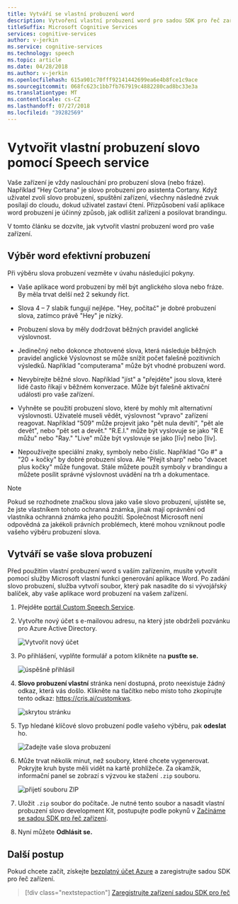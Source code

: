 ```yaml
---
title: Vytváří se vlastní probuzení word
description: Vytvoření vlastní probuzení word pro sadou SDK pro řeč zařízení.
titleSuffix: Microsoft Cognitive Services
services: cognitive-services
author: v-jerkin
ms.service: cognitive-services
ms.technology: speech
ms.topic: article
ms.date: 04/28/2018
ms.author: v-jerkin
ms.openlocfilehash: 615a901c70fff92141442699ea6e4b8fce1c9ace
ms.sourcegitcommit: 068fc623c1bb7fb767919c4882280cad8bc33e3a
ms.translationtype: MT
ms.contentlocale: cs-CZ
ms.lasthandoff: 07/27/2018
ms.locfileid: "39282569"
---
```

# <a name="create-a-custom-wake-word-using-speech-service"></a>Vytvořit vlastní probuzení slovo pomocí Speech service

Vaše zařízení je vždy naslouchání pro probuzení slova (nebo fráze). Například "Hey Cortana" je slovo probuzení pro asistenta Cortany. Když uživatel zvolí slovo probuzení, spuštění zařízení, všechny následné zvuk posílají do cloudu, dokud uživatel zastaví čtení. Přizpůsobení vaší aplikace word probuzení je účinný způsob, jak odlišit zařízení a posilovat brandingu.

V tomto článku se dozvíte, jak vytvořit vlastní probuzení word pro vaše zařízení.

## <a name="choosing-an-effective-wake-word"></a>Výběr word efektivní probuzení

Při výběru slova probuzení vezměte v úvahu následující pokyny.

* Vaše aplikace word probuzení by měl být anglického slova nebo fráze. By měla trvat delší než 2 sekundy říct.

* Slova 4 – 7 slabik fungují nejlépe. "Hey, počítač" je dobré probuzení slova, zatímco právě "Hey" je nízký.

* Probuzení slova by měly dodržovat běžných pravidel anglické výslovnost.

* Jedinečný nebo dokonce zhotovené slova, která následuje běžných pravidel anglické Výslovnost se může snížit počet falešně pozitivních výsledků. Například "computerama" může být vhodné probuzení word.

* Nevybírejte běžné slovo. Například "jíst" a "přejděte" jsou slova, které lidé často říkají v běžném konverzace. Může být falešně aktivační události pro vaše zařízení.

* Vyhněte se použití probuzení slovo, které by mohly mít alternativní výslovnosti. Uživatelé museli vědět, výslovnost "vpravo" zařízení reagovat. Například "509" může projevit jako "pět nula devíti", "pět ale devět", nebo "pět set a devět." "R.E.I." může být vyslovuje se jako "R E můžu" nebo "Ray." "Live" může být vyslovuje se jako [līv] nebo [liv].

* Nepoužívejte speciální znaky, symboly nebo číslic. Například "Go #" a "20 + kočky" by dobré probuzení slova. Ale "Přejít sharp" nebo "dvacet plus kočky" může fungovat. Stále můžete použít symboly v brandingu a můžete posílit správné výslovnost uvádění na trh a dokumentace.

> [!NOTE]
> Pokud se rozhodnete značkou slova jako vaše slovo probuzení, ujistěte se, že jste vlastníkem tohoto ochranná známka, jinak mají oprávnění od vlastníka ochranná známka jeho použití. Společnost Microsoft není odpovědná za jakékoli právních problémech, které mohou vzniknout podle vašeho výběru probuzení slova.

## <a name="creating-your-wake-word"></a>Vytváří se vaše slova probuzení

Před použitím vlastní probuzení word s vaším zařízením, musíte vytvořit pomocí služby Microsoft vlastní funkci generování aplikace Word. Po zadání slovo probuzení, služba vytvoří soubor, který pak nasadíte do si vývojářský balíček, aby vaše aplikace word probuzení na vašem zařízení.

1. Přejděte [portál Custom Speech Service](https://cris.ai/).

2. Vytvořte nový účet s e-mailovou adresu, na který jste obdrželi pozvánku pro Azure Active Directory. 

    ![Vytvořit nový účet](media/speech-devices-sdk/wake-word-1.png)
 
3.  Po přihlášení, vyplňte formulář a potom klikněte na **pusťte se.**

    ![úspěšně přihlásil](media/speech-devices-sdk/wake-word-3.png)
 
4. **Slovo probuzení vlastní** stránka není dostupná, proto neexistuje žádný odkaz, která vás došlo. Klikněte na tlačítko nebo místo toho zkopírujte tento odkaz: https://cris.ai/customkws.

    ![skrytou stránku](media/speech-devices-sdk/wake-word-4.png)
 
6. Typ hledané klíčové slovo probuzení podle vašeho výběru, pak **odeslat** ho.

    ![Zadejte vaše slova probuzení](media/speech-devices-sdk/wake-word-5.png)
 
7. Může trvat několik minut, než soubory, které chcete vygenerovat. Pokryjte kruh byste měli vidět na kartě prohlížeče. Za okamžik, informační panel se zobrazí s výzvou ke stažení `.zip` souboru.

    ![přijetí souboru ZIP](media/speech-devices-sdk/wake-word-6.png)

8. Uložit `.zip` soubor do počítače. Je nutné tento soubor a nasadit vlastní probuzení slovo development Kit, postupujte podle pokynů v [Začínáme se sadou SDK pro řeč zařízení](speech-devices-sdk-qsg.md).

9. Nyní můžete **Odhlásit se.**

## <a name="next-steps"></a>Další postup

Pokud chcete začít, získejte [bezplatný účet Azure](https://azure.microsoft.com/free/) a zaregistrujte sadou SDK pro řeč zařízení.

> [!div class="nextstepaction"]
> [Zaregistrujte zařízení sadou SDK pro řeč](get-speech-devices-sdk.md)

